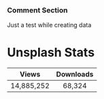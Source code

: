 ### Comment Section
Just a test while creating data

# Unsplash Stats
<!-- UNSPLASH-STATS:START -->
| **Views**         | **Downloads**        |
|:-----------------:|:--------------------:|
|14,885,252   | 68,324 |
<!-- UNSPLASH-STATS:END -->
